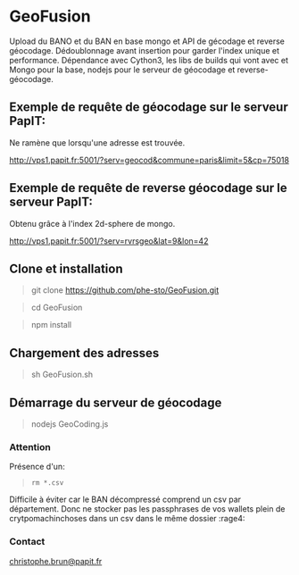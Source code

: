 # GeoFusion
Upload du BANO et du BAN en base mongo et API de gécodage et reverse géocodage.
Dédoublonnage avant insertion pour garder l'index unique et performance.
Dépendance avec Cython3, les libs de builds qui vont avec et Mongo pour la base, nodejs pour le serveur
de géocodage et reverse-géocodage.

## Exemple de requête de géocodage sur le serveur PapIT:
  Ne ramène que lorsqu'une adresse est trouvée.

  http://vps1.papit.fr:5001/?serv=geocod&commune=paris&limit=5&cp=75018

## Exemple de requête de reverse géocodage sur le serveur PapIT:
  Obtenu grâce à l'index 2d-sphere de mongo.

  http://vps1.papit.fr:5001/?serv=rvrsgeo&lat=9&lon=42
  
## Clone et installation
  > git clone https://github.com/phe-sto/GeoFusion.git
  
  > cd GeoFusion
  
  > npm install
  
## Chargement des adresses
  > sh GeoFusion.sh
  
## Démarrage du serveur de géocodage
  > nodejs GeoCoding.js

### Attention
   Présence d'un:
   > ``rm *.csv``
   
   Difficile à éviter car le BAN décompressé comprend un csv par département. Donc ne stocker pas les passphrases de vos
   wallets plein de crytpomachinchoses dans un csv dans le même dossier :rage4:
   
### Contact
   christophe.brun@papit.fr

